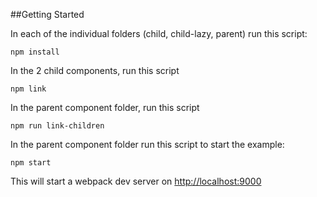 ##Getting Started

In each of the individual folders (child, child-lazy, parent) run this script:

    npm install
    
In the 2 child components, run this script

    npm link
    
In the parent component folder, run this script

    npm run link-children

In the parent component folder run this script to start the example:

    npm start

This will start a webpack dev server on 
<a href="http://localhost:9000">http://localhost:9000</a>
